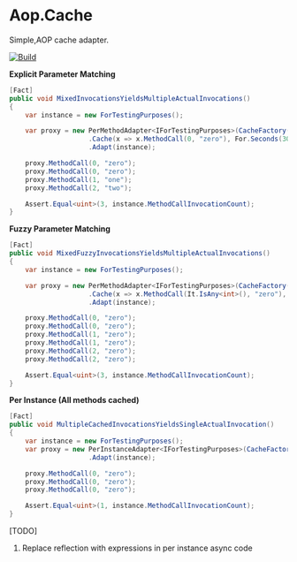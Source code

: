 # Aop.Cache
Simple,AOP cache adapter.


[![Build](https://github.com/waxtell/Aop.Cache/actions/workflows/build.yml/badge.svg)](https://github.com/waxtell/Aop.Cache/actions/workflows/build.yml)

**Explicit Parameter Matching**

```csharp
[Fact]
public void MixedInvocationsYieldsMultipleActualInvocations()
{
    var instance = new ForTestingPurposes();

    var proxy = new PerMethodAdapter<IForTestingPurposes>(CacheFactory())
                    .Cache(x => x.MethodCall(0, "zero"), For.Seconds(30))
                    .Adapt(instance);

    proxy.MethodCall(0, "zero");
    proxy.MethodCall(0, "zero");
    proxy.MethodCall(1, "one");
    proxy.MethodCall(2, "two");

    Assert.Equal<uint>(3, instance.MethodCallInvocationCount);
}
```
**Fuzzy Parameter Matching**
```csharp
[Fact]
public void MixedFuzzyInvocationsYieldsMultipleActualInvocations()
{
    var instance = new ForTestingPurposes();

    var proxy = new PerMethodAdapter<IForTestingPurposes>(CacheFactory())
                    .Cache(x => x.MethodCall(It.IsAny<int>(), "zero"), For.Minutes(5))
                    .Adapt(instance);

    proxy.MethodCall(0, "zero");
    proxy.MethodCall(0, "zero");
    proxy.MethodCall(1, "zero");
    proxy.MethodCall(1, "zero");
    proxy.MethodCall(2, "zero");
    proxy.MethodCall(2, "zero");

    Assert.Equal<uint>(3, instance.MethodCallInvocationCount);
}
```
**Per Instance (All methods cached)**
```csharp
[Fact]
public void MultipleCachedInvocationsYieldsSingleActualInvocation()
{
    var instance = new ForTestingPurposes();
    var proxy = new PerInstanceAdapter<IForTestingPurposes>(CacheFactory(), For.Ever())
                    .Adapt(instance);

    proxy.MethodCall(0, "zero");
    proxy.MethodCall(0, "zero");
    proxy.MethodCall(0, "zero");

    Assert.Equal<uint>(1, instance.MethodCallInvocationCount);
}
```

[TODO]
1) Replace reflection with expressions in per instance async code
